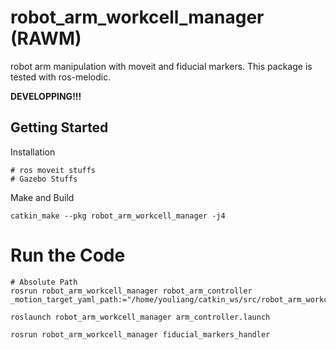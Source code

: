 # robot_arm_workcell_manager (RAWM)
robot arm manipulation with moveit and fiducial markers.  This package is tested with ros-melodic. 

**DEVELOPPING!!!**

## Getting Started

Installation
```
# ros moveit stuffs
# Gazebo Stuffs
```

Make and Build
```
catkin_make --pkg robot_arm_workcell_manager -j4
```

# Run the Code
```
# Absolute Path
rosrun robot_arm_workcell_manager robot_arm_controller _motion_target_yaml_path:="/home/youliang/catkin_ws/src/robot_arm_workcell_manager/config/motion_target.yaml"

roslaunch robot_arm_workcell_manager arm_controller.launch

rosrun robot_arm_workcell_manager fiducial_markers_handler 
```